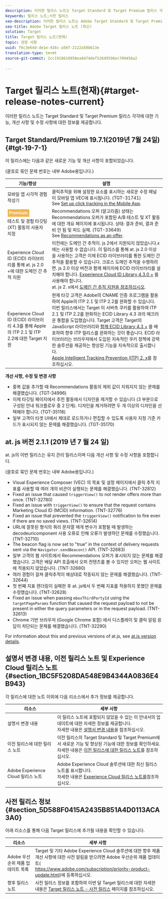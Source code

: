 ```yaml
---
description: 이러한 릴리스 노트는 Target Standard 및 Target Premium 릴리스 각각에 대한 기능, 개선 사항, 수정 사항 및 알려진 문제에 대한 정보를 제공합니다.
keywords: 릴리스 노트;사전 릴리스
seo-description: 이러한 릴리스 노트는 Adobe Target Standard 및 Target Premium 릴리스 각각에 대한 기능, 개선 사항, 수정 사항 및 알려진 문제에 대한 정보를 제공합니다.
seo-title: Adobe Target 릴리스 노트 (최신)
solution: Target
title: Target 릴리스 노트(현재)
topic: 권장 사항
uuid: f6c3e64d-de1e-416c-a56f-2122a58b613e
translation-type: tm+mt
source-git-commit: 2cc1918610950ea8474def526d9596ec709456a2

---
```



# Target 릴리스 노트(현재){#target-release-notes-current}

이러한 릴리스 노트는 Target Standard 및 Target Premium 릴리스 각각에 대한 기능, 개선 사항 및 수정 사항에 대한 정보를 제공합니다.

## Target Standard/Premium 19.7.1(2019년 7월 24일) {#tgt-19-7-1}

이 릴리스에는 다음과 같은 새로운 기능 및 개선 사항이 포함되었습니다.

(괄호로 묶인 문제 번호는 내부 Adobe용입니다.)

| 기능/향상 | 설명 |
| --- | --- |
| 모바일 앱 시각적 경험 작성기 | 클릭추적을 위해 설정한 요소를 표시하는 새로운 수정 패널이 모바일 앱 VEC에 표시됩니다. (TGT-31741)<br> See [Set up click tracking in the Mobile App](/help/c-target-mobile-app/c-mobile-visual-experience-composer/set-up-click-tracking-in-the-mobile-vec.md). |
| ![프리미엄 Badgeresa/B](/help/assets/premium.png)<br>테스트 및 경험 타깃팅 (XT) 활동의 사용자 지정 | Recommendations 오퍼 (알고리즘) 상태는 Recommendations 오퍼가 포함된 A/B 테스트 및 XT 활동에 대한 개요 페이지에 표시됩니다. 상태: 결과 준비, 결과 준비 안 됨 및 피드 실패. (TGT-33649)<br>See [Recommendations as an offer](/help/c-recommendations/recommendations-as-an-offer.md#status). |
| Experience Cloud ID (ECID) 라이브러리를 통해 at. js 2.0 +에 대한 도메인 간 추적 지원 | 이전에는 도메인 간 추적이. js 2에서 지원되지 않았습니다.*x*&#x200B;에는 사용할 수 없습니다. 이 릴리스를 통해 at. js 2.0 이상을 사용하는 고객은 이제 ECID 라이브러리를 통한 도메인 간 추적을 활용할 수 있습니다. 크로스 도메인 추적을 수행하려면. js 2.0 이상 버전과 함께 페이지에 ECID 라이브러리를 설치해야 합니다. [Experience Cloud ID Library 4.3.0 +](https://marketing.adobe.com/resources/help/en_US/mcvid/mcvid-release-notes.html) 를 사용해야 합니다.<br>at. js 2. x에서 [도메인 간 추적 지원을 참조하십시오](/help/c-implementing-target/c-implementing-target-for-client-side-web/upgrading-from-atjs-1x-to-atjs-20.md#cross-domain). |
| Experience Cloud ID (ECID) 라이브러리 4.3를 통해 Apple의 ITP 2.1 및 ITP 2.2에 대한 Target 지원 | 현재 타깃 고객은 Adobe의 CNAME 인증 프로그램을 활용하여 Apple의 ITP 2.1 및 ITP 2.2를 완화할 수 있습니다.<br>이번 릴리스에서는 Target 이 서버측 쿠키를 활용하여 ITP 2.1 및 ITP 2.2를 완화하는 ECID Library 4.3 과의 매끄러운 통합을 도입했습니다. Target 고객은 Target의 JavaScript 라이브러리와 [함께 ECID Library 4.3 +](https://marketing.adobe.com/resources/help/en_US/mcvid/mcvid-release-notes.html) 를 배포하여 향후 ITP 릴리스를 완화하는 것이 좋습니다. ECID 라이브러리는 브라우저에서 도입된 지속적인 쿠키 정책에 강력한 솔루션을 제공하는 향상된 기능을 지속적으로 출시합니다.<br>[Apple Intelligent Tracking Prevention (ITP) 2. x](/help/c-implementing-target/c-considerations-before-you-implement-target/c-privacy/apple-itp-2x.md)를 참조하십시오. |

**개선 사항, 수정 및 변경 사항**

* 중복 값을 추가할 때 Recommendations 활동의 제외 값이 지워지지 않는 문제를 해결했습니다. (TGT-34996)
* 이제 타깃팅 페이지에서 추천 활동에서 디자인을 제거할 수 있습니다 (3 부분으로 구성된 안내 워크플로우 중 2 단계). 디자인을 제거하려면 두 개 이상의 디자인을 선택해야 합니다. (TGT-35118)
* 일부 고객이 타겟 UI에서 제대로 로드하거나 편집할 수 있도록 사용자 지정 기준 카드가 표시되지 않는 문제를 해결했습니다. (TGT-35170)

## at. js 버전 2.1.1 (2019 년 7 월 24 일)

at. js의 이번 릴리스는 유지 관리 릴리스이며 다음 개선 사항 및 수정 사항을 포함합니다.

(괄호로 묶인 문제 번호는 내부 Adobe용입니다.)

* Visual Experience Composer (VEC) 의 목표 및 설정 페이지에서 클릭 추적 지표를 사용할 때 여러 개의 비콘이 실행되는 문제를 해결했습니다. (TNT-32812)
* Fixed an issue that caused `triggerView()` to not render offers more than once. (TNT-32780)
* Fixed an issue with `triggerView()` to ensure that the request contains Marketing Cloud ID (MCID) information. (TNT-32776)
* Fixed an issue that prevented the `triggerView()` notification to fire even if there are no saved views. (TNT-32614)
* URL에 잘못된 형식의 쿼리 문자열 매개 변수가 포함될 때 발생하는 decodeuricomponent 사용 오류로 인해 오류가 발생하던 문제를 수정했습니다. (TNT-32710)
* The beacon flag is now set to "true" in the context of delivery requests sent via the `Navigator.sendBeacon()` API. (TNT-32683)
* 일부 고객의 웹 사이트에서 Recommendations 오퍼가 표시되지 않는 문제를 해결했습니다. 고객은 배달 API 호출에서 오퍼 컨텐츠를 볼 수 있지만 오퍼는 웹 사이트에 적용되지 않았습니다. (TNT-32680)
* 여러 경험이 걸쳐 클릭추적이 예상대로 작동되지 않는 문제를 해결했습니다. (TNT-32644)
* 첫 번째 지표 렌더링이 실패한 후 at. js에서 두 번째 지표를 적용하지 못했던 문제를 수정했습니다. (TNT-32628)
* Fixed an issue when passing `mboxThirdPartyId` using the `targetPageParams` function that caused the request payload to not be present in either the query parameters or in the request payload. (TNT-32613)
* Chrome 기반 브라우저 (Google Chrome 포함) 에서 디스플레이 및 클릭 알림 응답이 차단되는 문제를 해결했습니다. (TNT-32290)

For information about this and previous versions of at.js, see [at.js version details](/help/c-implementing-target/c-implementing-target-for-client-side-web/target-atjs-versions.md).

## 설명서 변경 내용, 이전 릴리스 노트 및 Experience Cloud 릴리스 노트 {#section_1BC5F5208DA548E9B4344A0836E4B943}

각 릴리스에 대한 노트 이외에 다음 리소스에서 추가 정보를 제공합니다.

| 리소스 | 세부 사항 |
|--- |--- |
| 설명서 변경 내용 | 이 릴리스 노트에 포함되지 않았을 수 있는 이 안내서의 업데이트에 대한 자세한 정보를 제공합니다.<br>자세한 내용은 [설명서 변경 내용](../r-release-notes/doc-change.md#reference_366123CF00994BACBBF9BBDF2C4D840C)을 참조하십시오. |
| 이전 릴리스에 대한 릴리스 노트 | 이전 릴리스의 Target Standard 및 Target Premium에서 새로운 기능 및 향상된 기능에 대한 정보를 확인하세요.<br>자세한 내용은 [이전 릴리스에 대한 릴리스 노트](../r-release-notes/release-notes-for-previous-releases.md)를 참조하십시오. |
| Adobe Experience Cloud 릴리스 노트 | Adobe Experience Cloud 솔루션에 대한 최신 릴리스 노트를 표시합니다.<br>자세한 내용은 [Experience Cloud 릴리스 노트를](https://marketing.adobe.com/resources/help/en_US/whatsnew/)참조하십시오. |

## 사전 릴리스 정보 {#section_5D588F0415A2435B851A4D0113ACA3A0}

아래 리소스를 통해 다음 Target 릴리스에 추가될 내용을 확인할 수 있습니다.

| 리소스 | 세부 사항 |
|--- |--- |
| Adobe 우선순위 제품 업데이트 목록 | Target 및 기타 Adobe Experience Cloud 솔루션에 대한 향후 제품 개선 사항에 대한 사전 알림을 받으려면 Adobe 우선순위 제품 업데이트(<br>[](https://www.adobe.com/subscription/priority-product-update.html)https://www.adobe.com/subscription/priority-product-update.html)에 등록하십시오. |
| 향후 릴리스 노트 | 사전 릴리스 정보를 포함하여 이번 달 Target 릴리스에 대한 자세한 내용은 [Target 릴리스 노트 - 사전 릴리스](/help/r-release-notes/target-release-notes.md) 페이지를 참조하십시오. |